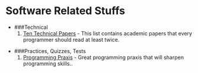 Software Related Stuffs
======================

* ###Technical
    1. [Ten Technical Papers][tech1] - This list contains academic papers that every
       programmer should read at least twice.

[tech1]: http://blog.fogus.me/2011/09/08/10-technical-papers-every-programmer-should-read-at-least-twice/

* ###Practices, Quizzes, Tests
    1. [Programming Praxis][prac1] - Great programming praxis that will sharpen
       programming skills..

[prac1]: http://programmingpraxis.com/
